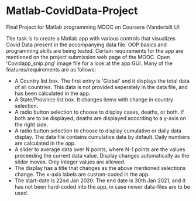 # Matlab-CovidData-Project
Final Project for Matlab programming MOOC on Coursera (Vanderbilt U)

The task is to create a Matlab app with various controls that visualizes Covid Data present in the accompanying data file.
OOP basics and programming skills are being tested. Certain requirements for the app are mentioned on the project submission web page of the MOOC.
Open 'Covidapp_snip.png' image file for a look at the app GUI.
Many of the features/requirements are as follows:
- A Country list box. The first entry is 'Global' and it displays the total data of all countries. This data is not provided seperately in the data file, and has been calculated in the app.
- A State/Province list box. It changes items with change in country selection.
- A radio button selection to choose to display cases, deaths, or both. If both are to be displayed, deaths are displayed according to a y-axis on the right side.
- A radio button selection to choose to display cumulative or daily data display. The data file contains cumulative data by default. Daily numbers are calculated in the app.
- A slider to average data over N points, where N-1 points are the values preceeding the current data value. Display changes automatically as the slider moves. Only integer values are allowed.
- The display has a title that changes as the above mentioned selections change. The x-axis labels are custom-coded in the app.
- The start-date is 22nd Jan 2020. The end date is 30th Jan 2021, and it has not been hard-coded into the app, in case newer data-files are to be used.
